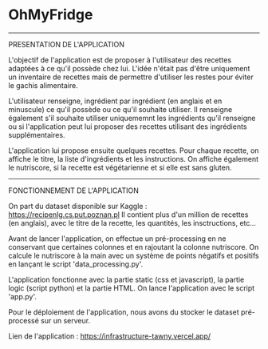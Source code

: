 # OhMyFridge

---------------------------------

PRESENTATION DE L'APPLICATION

L'objectif de l'application est de proposer à l'utilisateur des recettes adaptées à ce qu'il possède chez lui.
L'idée n'était pas d'être uniquement un inventaire de recettes mais de permettre d'utiliser les restes pour éviter le gachis alimentaire.

L'utilisateur renseigne, ingrédient par ingrédient (en anglais et en minuscule) ce qu'il possède ou ce qu'il souhaite utiliser.
Il renseigne également s'il souhaite utiliser uniquememnt les ingrédients qu'il renseigne ou si l'application peut lui proposer des recettes utilisant des ingrédients supplémentaires.

L'application lui propose ensuite quelques recettes.
Pour chaque recette, on affiche le titre, la liste d'ingrédients et les instructions.
On affiche également le nutriscore, si la recette est végétarienne et si elle est sans gluten.

---------------------------------

FONCTIONNEMENT DE L'APPLICATION

On part du dataset disponible sur Kaggle : https://recipenlg.cs.put.poznan.pl
Il contient plus d'un million de recettes (en anglais), avec le titre de la recette, les quantités, les insctructions, etc...

Avant de lancer l'application, on effectue un pré-processing en ne conservant que certaines colonnes et en rajoutant la colonne nutriscore.
On calcule le nutriscore à la main avec un système de points négatifs et positifs en lançant le script 'data_processing.py'.

L'application fonctionne avec la partie static (css et javascript), la partie logic (script python) et la partie HTML.
On lance l'application avec le script 'app.py'.

Pour le déploiement de l'application, nous avons du stocker le dataset pré-processé sur un serveur.

Lien de l'application : https://infrastructure-tawny.vercel.app/
